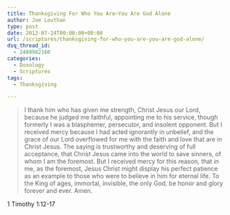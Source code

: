 ```yaml
---
title: Thanksgiving For Who You Are—You Are God Alone
author: Joe Louthan
type: post
date: 2012-07-24T00:00:00+00:00
url: /scriptures/thanksgiving-for-who-you-are-you-are-god-alone/
dsq_thread_id:
  - 2489982160
categories:
  - Doxology
  - Scriptures
tags:
  - Thanksgiving

---
```

> I thank him who has given me strength, Christ Jesus our Lord, because he judged me faithful, appointing me to his service, though formerly I was a blasphemer, persecutor, and insolent opponent. But I received mercy because I had acted ignorantly in unbelief, and the grace of our Lord overflowed for me with the faith and love that are in Christ Jesus. The saying is trustworthy and deserving of full acceptance, that Christ Jesus came into the world to save sinners, of whom I am the foremost. But I received mercy for this reason, that in me, as the foremost, Jesus Christ might display his perfect patience as an example to those who were to believe in him for eternal life. To the King of ages, immortal, invisible, the only God, be honor and glory forever and ever. Amen.

1 Timothy 1:12-17
